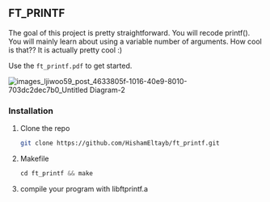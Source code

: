 <!-- Improved compatibility of back to top link: See: https://github.com/othneildrew/Best-README-Template/pull/73 -->
<a name="readme-top"></a>
<!--

<!-- ABOUT THE PROJECT -->
## FT_PRINTF

The goal of this project is pretty straightforward. You will recode printf().
You will mainly learn about using a variable number of arguments. How cool is that?? It is actually pretty cool :)

Use the `ft_printf.pdf` to get started.



![images_ljiwoo59_post_4633805f-1016-40e9-8010-703dc2dec7b0_Untitled Diagram-2](https://github.com/HishamEltayb/ft_printf/assets/138756079/64ece0a3-cdd9-4020-bc13-60f711477c47)



### Installation


1. Clone the repo
   ```sh
   git clone https://github.com/HishamEltayb/ft_printf.git
   ```
2. Makefile
   ```js
   cd ft_printf && make
   ```
3. compile your program with libftprintf.a
